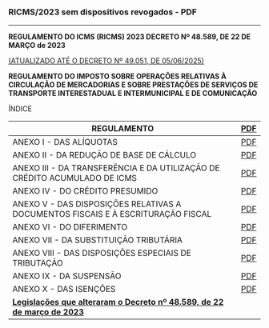 ### RICMS/2023 sem dispositivos revogados - PDF

* * * *

**REGULAMENTO DO ICMS (RICMS) 2023
DECRETO Nº 48.589, DE 22 DE MARÇO de 2023**

[(ATUALIZADO ATÉ O DECRETO Nº 49.051, DE 05/06/2025)](/empresas/legislacao_tributaria/decretos/2025/d49051_2025.html)

**REGULAMENTO DO IMPOSTO SOBRE OPERAÇÕES RELATIVAS À
CIRCULAÇÃO DE MERCADORIAS E SOBRE PRESTAÇÕES
DE SERVIÇOS DE TRANSPORTE INTERESTADUAL E
INTERMUNICIPAL E DE COMUNICAÇÃO**

ÍNDICE

| REGULAMENTO | [PDF](/empresas/legislacao_tributaria/ricms_2023_seco/regulamento2023seco.pdf) |
| --- |  --- |
| ANEXO I - DAS ALÍQUOTAS | [PDF](/empresas/legislacao_tributaria/ricms_2023_seco/anexoi2023seco.pdf) |
| ANEXO II - DA REDUÇÃO DE BASE DE CÁLCULO | [PDF](/empresas/legislacao_tributaria/ricms_2023_seco/anexoii2023seco.pdf) |
| ANEXO III - DA TRANSFERÊNCIA E DA UTILIZAÇÃO DE CRÉDITO ACUMULADO DE ICMS | [PDF](/empresas/legislacao_tributaria/ricms_2023_seco/anexoiii2023seco.pdf) |
| ANEXO IV - DO CRÉDITO PRESUMIDO | [PDF](/empresas/legislacao_tributaria/ricms_2023_seco/anexoiv2023seco.pdf) |
| ANEXO V - DAS DISPOSIÇÕES RELATIVAS A DOCUMENTOS FISCAIS E À ESCRITURAÇÃO FISCAL | [PDF](/empresas/legislacao_tributaria/ricms_2023_seco/anexov2023seco.pdf) |
| ANEXO VI - DO DIFERIMENTO | [PDF](/empresas/legislacao_tributaria/ricms_2023_seco/anexovi2023seco.pdf) |
| ANEXO VII - DA SUBSTITUIÇÃO TRIBUTÁRIA | [PDF](/empresas/legislacao_tributaria/ricms_2023_seco/anexovii2023seco.pdf) |
| ANEXO VIII - DAS DISPOSIÇÕES ESPECIAIS DE TRIBUTAÇÃO | [PDF](/empresas/legislacao_tributaria/ricms_2023_seco/anexoviii2023seco.pdf) |
| ANEXO IX - DA SUSPENSÃO | [PDF](/empresas/legislacao_tributaria/ricms_2023_seco/anexoix2023seco.pdf) |
| ANEXO X - DAS ISENÇÕES | [PDF](/empresas/legislacao_tributaria/ricms_2023_seco/anexox2023seco.pdf) |
| **[Legislações que alteraram o Decreto nº 48.589, de 22 de março de 2023](/empresas/legislacao_tributaria/ricms2023/legislacaoricms2023.pdf)** ||
